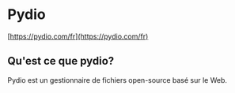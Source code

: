 # Pydio

[https://pydio.com/fr](https://pydio.com/fr)



## Qu'est ce que pydio?

Pydio est un gestionnaire de fichiers open-source basé sur le Web.



